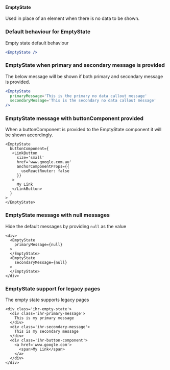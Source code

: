 #### EmptyState

Used in place of an element when there is no data to be shown.


### Default behaviour for EmptyState
Empty state default behaviour

```jsx
<EmptyState />
```

### EmptyState when primary and secondary message is provided
The below message will be shown if both primary and secondary message is provided.

```jsx
<EmptyState
  primaryMessage='This is the primary no data callout message'
  secondaryMessage='This is the secondary no data callout message' 
/>
```

### EmptyState message with buttonComponent provided
When a buttonComponent is provided to the EmptyState component it will be shown accordingly.

```jsx.
<EmptyState
  buttonComponent={
   <LinkButton
     size='small'
     href='www.google.com.au'
     anchorComponentProps={{
       useReactRouter: false
     }}
   >
     My Link
   </LinkButton>
  }
>
</EmptyState>
```

### EmptyState message with null messages
Hide the default messages by providing `null` as the value

```jsx.
<div>
  <EmptyState
    primaryMessage={null}
  >
  </EmptyState>
  <EmptyState
    secondaryMessage={null}
  >
  </EmptyState>
</div>
```

### EmptyState support for legacy pages
The empty state supports legacy pages

```jsx.
<div class='ihr-empty-state'>
  <div class='ihr-primary-message'>
    This is my primary message
  </div>
  <div class='ihr-secondary-message'>
    This is my secondary message
  </div>
  <div class='ihr-button-component'>
    <a href='www.google.com'>
      <span>My Link</span>
    </a>
  </div>
</div>
```


